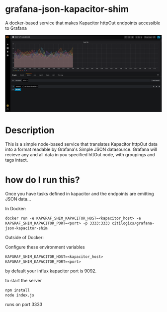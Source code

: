 # grafana-json-kapacitor-shim
A docker-based service that makes Kapacitor httpOut endpoints accessible to Grafana

![example](https://github.com/CitiLogics/grafana-json-kapacitor-shim/raw/master/screenshot.PNG)


# Description

This is a simple node-based service that translates Kapacitor httpOut data into a format readable by Grafana's Simple JSON datasource. Grafana will recieve any and all data in you specified httOut node, with groupings and tags intact.

# how do I run this?

Once you have tasks defined in kapacitor and the endpoints are emitting JSON data...

In Docker:

```
docker run -e KAPGRAF_SHIM_KAPACITOR_HOST=<kapacitor_host> -e KAPGRAF_SHIM_KAPACITOR_PORT=<port> -p 3333:3333 citilogics/grafana-json-kapacitor-shim
```

Outside of Docker:

Configure these environment variables

```
KAPGRAF_SHIM_KAPACITOR_HOST=<kapacitor_host>
KAPGRAF_SHIM_KAPACITOR_PORT=<port>
```
by default your influx kapacitor port is 9092.

to start the server

```
npm install
node index.js
```
runs on port 3333
